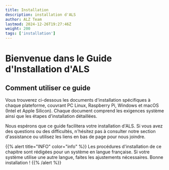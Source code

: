 ```yaml
---
title: Installation
description: installation d'ALS
author: ALZ Team
lastmod: 2024-12-26T19:27:46Z
weight: 200
tags: ['installation']
---
```


# Bienvenue dans le Guide d'Installation d'ALS

## Comment utiliser ce guide
Vous trouverez ci-dessous les documents d'installation spécifiques à chaque plateforme, couvrant PC Linux, Raspberry Pi, 
Windows et macOS (Intel et Apple Silicon). Chaque document comprend les exigences système ainsi que les étapes 
d'installation détaillées.

Nous espérons que ce guide facilitera votre installation d'ALS. Si vous avez des questions ou des difficultés,
n'hésitez pas à consulter notre section d'assistance ou utilisez les liens en bas de page pour nous joindre.


{{% alert title="INFO" color="info" %}}
Les procédures d'installation de ce chapitre sont rédigées pour un système en langue française. Si votre système
utilise une autre langue, faites les ajustements nécessaires. Bonne installation !
{{% /alert %}}
